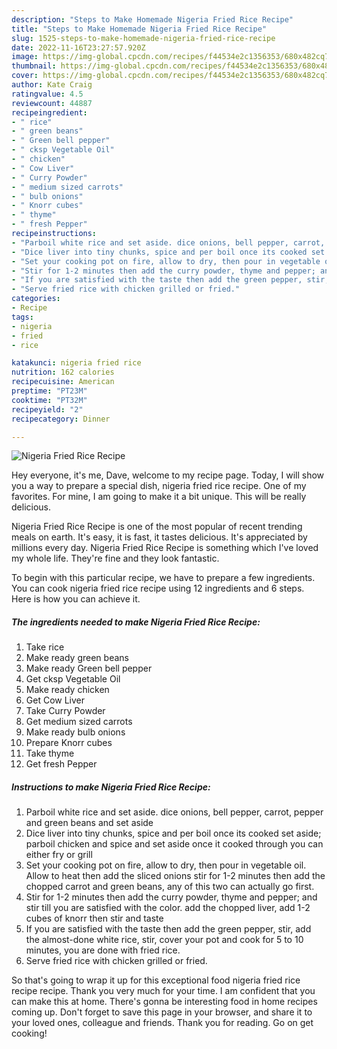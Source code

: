 ```yaml
---
description: "Steps to Make Homemade Nigeria Fried Rice Recipe"
title: "Steps to Make Homemade Nigeria Fried Rice Recipe"
slug: 1525-steps-to-make-homemade-nigeria-fried-rice-recipe
date: 2022-11-16T23:27:57.920Z
image: https://img-global.cpcdn.com/recipes/f44534e2c1356353/680x482cq70/nigeria-fried-rice-recipe-recipe-main-photo.jpg
thumbnail: https://img-global.cpcdn.com/recipes/f44534e2c1356353/680x482cq70/nigeria-fried-rice-recipe-recipe-main-photo.jpg
cover: https://img-global.cpcdn.com/recipes/f44534e2c1356353/680x482cq70/nigeria-fried-rice-recipe-recipe-main-photo.jpg
author: Kate Craig
ratingvalue: 4.5
reviewcount: 44887
recipeingredient:
- " rice"
- " green beans"
- " Green bell pepper"
- " cksp Vegetable Oil"
- " chicken"
- " Cow Liver"
- " Curry Powder"
- " medium sized carrots"
- " bulb onions"
- " Knorr cubes"
- " thyme"
- " fresh Pepper"
recipeinstructions:
- "Parboil white rice and set aside. dice onions, bell pepper, carrot, pepper and green beans and set aside"
- "Dice liver into tiny chunks, spice and per boil once its cooked set aside; parboil chicken and spice and set aside once it cooked through you can either fry or grill"
- "Set your cooking pot on fire, allow to dry, then pour in vegetable oil. Allow to heat then add the sliced onions stir for 1-2 minutes then add the chopped carrot and green beans, any of this two can actually go first."
- "Stir for 1-2 minutes then add the curry powder, thyme and pepper; and stir till you are satisfied with the color. add the chopped liver, add 1-2 cubes of knorr then stir and taste"
- "If you are satisfied with the taste then add the green pepper, stir, add the almost-done white rice, stir, cover your pot and cook for 5 to 10 minutes, you are done with fried rice."
- "Serve fried rice with chicken grilled or fried."
categories:
- Recipe
tags:
- nigeria
- fried
- rice

katakunci: nigeria fried rice 
nutrition: 162 calories
recipecuisine: American
preptime: "PT23M"
cooktime: "PT32M"
recipeyield: "2"
recipecategory: Dinner

---
```



![Nigeria Fried Rice Recipe](https://img-global.cpcdn.com/recipes/f44534e2c1356353/680x482cq70/nigeria-fried-rice-recipe-recipe-main-photo.jpg)

Hey everyone, it's me, Dave, welcome to my recipe page. Today, I will show you a way to prepare a special dish, nigeria fried rice recipe. One of my favorites. For mine, I am going to make it a bit unique. This will be really delicious.

Nigeria Fried Rice Recipe is one of the most popular of recent trending meals on earth. It's easy, it is fast, it tastes delicious. It's appreciated by millions every day. Nigeria Fried Rice Recipe is something which I've loved my whole life. They're fine and they look fantastic.




To begin with this particular recipe, we have to prepare a few ingredients. You can cook nigeria fried rice recipe using 12 ingredients and 6 steps. Here is how you can achieve it.

<!--inarticleads1-->

##### The ingredients needed to make Nigeria Fried Rice Recipe:

1. Take  rice
1. Make ready  green beans
1. Make ready  Green bell pepper
1. Get  cksp Vegetable Oil
1. Make ready  chicken
1. Get  Cow Liver
1. Take  Curry Powder
1. Get  medium sized carrots
1. Make ready  bulb onions
1. Prepare  Knorr cubes
1. Take  thyme
1. Get  fresh Pepper




<!--inarticleads2-->

##### Instructions to make Nigeria Fried Rice Recipe:

1. Parboil white rice and set aside. dice onions, bell pepper, carrot, pepper and green beans and set aside
1. Dice liver into tiny chunks, spice and per boil once its cooked set aside; parboil chicken and spice and set aside once it cooked through you can either fry or grill
1. Set your cooking pot on fire, allow to dry, then pour in vegetable oil. Allow to heat then add the sliced onions stir for 1-2 minutes then add the chopped carrot and green beans, any of this two can actually go first.
1. Stir for 1-2 minutes then add the curry powder, thyme and pepper; and stir till you are satisfied with the color. add the chopped liver, add 1-2 cubes of knorr then stir and taste
1. If you are satisfied with the taste then add the green pepper, stir, add the almost-done white rice, stir, cover your pot and cook for 5 to 10 minutes, you are done with fried rice.
1. Serve fried rice with chicken grilled or fried.




So that's going to wrap it up for this exceptional food nigeria fried rice recipe recipe. Thank you very much for your time. I am confident that you can make this at home. There's gonna be interesting food in home recipes coming up. Don't forget to save this page in your browser, and share it to your loved ones, colleague and friends. Thank you for reading. Go on get cooking!
